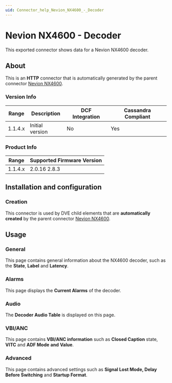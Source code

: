 ```yaml
---
uid: Connector_help_Nevion_NX4600_-_Decoder
---
```


# Nevion NX4600 - Decoder

This exported connector shows data for a Nevion NX4600 decoder.

## About

This is an **HTTP** connector that is automatically generated by the parent connector [Nevion NX4600](xref:Connector_help_Nevion_NX4600).

### Version Info

| **Range** | **Description** | **DCF Integration** | **Cassandra Compliant** |
|------------------|-----------------|---------------------|-------------------------|
| 1.1.4.x          | Initial version | No                  | Yes                     |

### Product Info

| Range | Supported Firmware Version |
|------------------|-----------------------------|
| 1.1.4.x          | 2.0.16 2.8.3                |

## Installation and configuration

### Creation

This connector is used by DVE child elements that are **automatically created** by the parent connector [Nevion NX4600](xref:Connector_help_Nevion_NX4600).

## Usage

### General

This page contains general information about the NX4600 decoder, such as the **State**, **Label** and **Latency**.

### Alarms

This page displays the **Current Alarms** of the decoder.

### Audio

The **Decoder Audio Table** is displayed on this page.

### VBI/ANC

This page contains **VBI/ANC information** such as **Closed Caption** state, **VITC** and **ADF Mode** **and** **Value**.

### Advanced

This page contains advanced settings such as **Signal Lost Mode, Delay Before Switching** and **Startup Format**.
